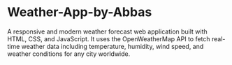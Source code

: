 # Weather-App-by-Abbas
A responsive and modern weather forecast web application built with HTML, CSS, and JavaScript. It uses the OpenWeatherMap API to fetch real-time weather data including temperature, humidity, wind speed, and weather conditions for any city worldwide.
